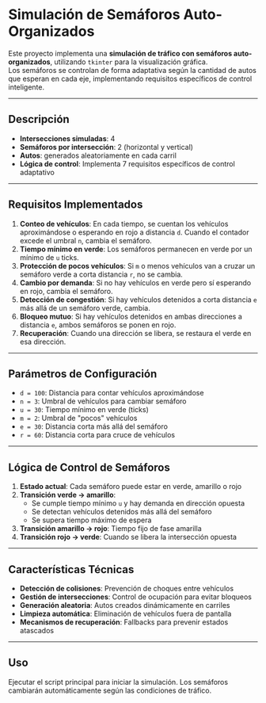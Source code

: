 # Simulación de Semáforos Auto-Organizados

Este proyecto implementa una **simulación de tráfico con semáforos auto-organizados**, utilizando `tkinter` para la visualización gráfica.  
Los semáforos se controlan de forma adaptativa según la cantidad de autos que esperan en cada eje, implementando requisitos específicos de control inteligente.

---

## Descripción

- **Intersecciones simuladas**: 4
- **Semáforos por intersección**: 2 (horizontal y vertical)
- **Autos**: generados aleatoriamente en cada carril
- **Lógica de control**: Implementa 7 requisitos específicos de control adaptativo

---

## Requisitos Implementados

1. **Conteo de vehículos**: En cada tiempo, se cuentan los vehículos aproximándose o esperando en rojo a distancia `d`. Cuando el contador excede el umbral `n`, cambia el semáforo.
2. **Tiempo mínimo en verde**: Los semáforos permanecen en verde por un mínimo de `u` ticks.
3. **Protección de pocos vehículos**: Si `m` o menos vehículos van a cruzar un semáforo verde a corta distancia `r`, no se cambia.
4. **Cambio por demanda**: Si no hay vehículos en verde pero sí esperando en rojo, cambia el semáforo.
5. **Detección de congestión**: Si hay vehículos detenidos a corta distancia `e` más allá de un semáforo verde, cambia.
6. **Bloqueo mutuo**: Si hay vehículos detenidos en ambas direcciones a distancia `e`, ambos semáforos se ponen en rojo.
7. **Recuperación**: Cuando una dirección se libera, se restaura el verde en esa dirección.

---

## Parámetros de Configuración

- `d = 100`: Distancia para contar vehículos aproximándose
- `n = 3`: Umbral de vehículos para cambiar semáforo
- `u = 30`: Tiempo mínimo en verde (ticks)
- `m = 2`: Umbral de "pocos" vehículos
- `e = 30`: Distancia corta más allá del semáforo
- `r = 60`: Distancia corta para cruce de vehículos

---

## Lógica de Control de Semáforos

1. **Estado actual**: Cada semáforo puede estar en verde, amarillo o rojo
2. **Transición verde → amarillo**: 
   - Se cumple tiempo mínimo `u` y hay demanda en dirección opuesta
   - Se detectan vehículos detenidos más allá del semáforo
   - Se supera tiempo máximo de espera
3. **Transición amarillo → rojo**: Tiempo fijo de fase amarilla
4. **Transición rojo → verde**: Cuando se libera la intersección opuesta

---

## Características Técnicas

- **Detección de colisiones**: Prevención de choques entre vehículos
- **Gestión de intersecciones**: Control de ocupación para evitar bloqueos
- **Generación aleatoria**: Autos creados dinámicamente en carriles
- **Limpieza automática**: Eliminación de vehículos fuera de pantalla
- **Mecanismos de recuperación**: Fallbacks para prevenir estados atascados

---

## Uso

Ejecutar el script principal para iniciar la simulación. Los semáforos cambiarán automáticamente según las condiciones de tráfico.